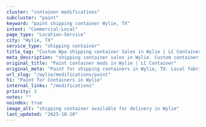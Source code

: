 ```yaml
---
cluster: "container modifications"
subcluster: "paint"
keyword: "paint shipping container Wylie, TX"
intent: "Commercial-Local"
page_type: "Location-Service"
city: "Wylie, TX"
service_type: "shipping container"
title_tag: "Custom Wpa shipping container Sales in Wylie | LC Container"
meta_description: "shipping container sales in Wylie. Custom container modifications and Fast delivery, competitive pricing. Serving modifications area. Quote ID: VA1. Call (214) 524-4168 for your free quote today."
original_title: "Paint container mods in Wylie | LC Container"
original_meta: "Paint for shipping containers in Wylie, TX. Local fabrication & pro install. LC Container — Since 2003. Get a quote."
url_slug: "/wylie/modifications/paint"
h1: "Paint for Containers in Wylie"
internal_links: "/modifications"
priority: 3
notes: ""
noindex: true
image_alt: "shipping container available for delivery in Wylie"
last_updated: "2025-10-20"
---
```


<!-- TODO: Add unique city/inventory copy, images, and internal links here. -->
